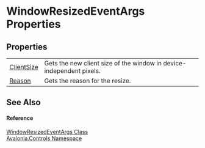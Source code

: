 # WindowResizedEventArgs Properties




## Properties
<table>
<tr>
<td><a href="P_Avalonia_Controls_WindowResizedEventArgs_ClientSize">ClientSize</a></td>
<td>Gets the new client size of the window in device-independent pixels.</td>
</tr>
<tr>
<td><a href="P_Avalonia_Controls_WindowResizedEventArgs_Reason">Reason</a></td>
<td>Gets the reason for the resize.</td>
</tr>
</table>

## See Also


#### Reference
<a href="T_Avalonia_Controls_WindowResizedEventArgs">WindowResizedEventArgs Class</a>  
<a href="N_Avalonia_Controls">Avalonia.Controls Namespace</a>  

